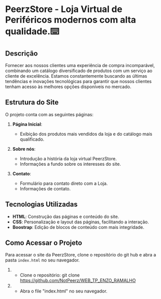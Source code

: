 # PeerzStore - Loja Virtual de Periféricos modernos com alta qualidade.⌨️
 
## Descrição
 
 Fornecer aos nossos clientes uma experiência de compra incomparável, combinando um catálogo diversificado de produtos com um serviço ao cliente de excelência.
 Estamos constantemente buscando as últimas tendências e inovações tecnológicas para garantir que nossos clientes tenham acesso às melhores opções disponíveis no mercado.
 
## Estrutura do Site
 
O projeto conta com as seguintes páginas:
 
1. **Página Inicial**:
 
   - Exibição dos produtos mais vendidos da loja e do catálogo mais qualificado.
 
2. **Sobre nós**:
 
   - Introdução a história da loja virtual PeerzStore.
   - Informações a fundo sobre os interesses do site.
 
3. **Contato**:
   - Formulário para contato direto com a Loja.
   - Informações de contato.
 
## Tecnologias Utilizadas
 
- **HTML**: Construção das páginas e conteúdo do site.
- **CSS**: Personalização e layout das páginas, facilitando a interação.
- **Boostrap**: Edição de blocos de conteúdo com mais integridade.

 
## Como Acessar o Projeto
 
Para acessar o site da PeerzStore, clone o repositório do git hub e abra a pasta `index.html` no seu navegador.
 
1. - Clone o repositório:
     git clone https://github.com/NotPeerz/WEB_TP_ENZO_RAMALHO
 

2. - Abra o file "index.html" no seu navegador.
